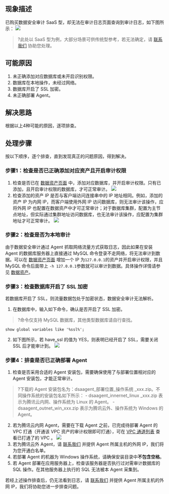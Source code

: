 ## 现象描述
已购买数据安全审计 SaaS 型，却无法在审计日志页面查询到审计日志，如下图所示：
![](https://qcloudimg.tencent-cloud.cn/raw/5deb292dc2a8f0088fba479ce96974c1.png)
>?此处以 SaaS 型为例，大部分场景可供传统型参考，若无法确定，请 [联系我们](https://cloud.tencent.com/online-service) 协助您处理。

## 可能原因
1. 未正确添加对应数据库或未开启识别权限。
2. 数据库在本地操作，未经过网络。
3. 数据库开启了 SSL 加密。
4. 未正确部署 Agent。

## 解决思路
根据以上4种可能的原因，逐项排查。

## 处理步骤
按以下顺序，逐个排查，直到发现真正的问题原因，得到解决。
### 步骤1：检查是否已正确添加对应资产且开启审计权限
1. 检查是否已在 [数据资产页面](https://console.cloud.tencent.com/dsaudit/assets) 中，添加对应数据库，并开启审计权限。只有已添加，且开启审计权限的数据库，才可正常审计。
![](https://qcloudimg.tencent-cloud.cn/raw/5fbb27026e15a3c3d7d83f926e3a086f.png)
2. 检查添加的资产 IP 是否与客户端访问连接串中的 IP 地址相同。例如，添加的资产 IP 为内网 IP，而客户端使用外网 IP 访问数据库，则无法审计该操作，应将外网 IP 也配置在数据资产中才可正常审计；对于数据库集群，配置为主节点地址，但实际通过集群地址访问数据库，也无法审计该操作，应配置为集群地址才可正常审计。
 ![](https://qcloudimg.tencent-cloud.cn/raw/0ed5d398d0362a1a4001e0c6ec0fdc3f.png)

### 步骤2：检查是否为本地审计
由于数据安全审计通过 Agent 抓取网络流量方式获取日志，因此如果在安装 Agent 的数据库服务器上直接通过 MySQL 命令登录不走网络，将无法审计到数据。可以在 [数据资产页面](https://console.cloud.tencent.com/dsaudit/assets)  增加一个 IP 为`127.0.0.1`的资产并开启审计权限，并且 MySQL 命令后面带上 `-h 127.0.0.1`参数就可以审计到数据。具体操作详情请参见 [数据资产](https://cloud.tencent.com/document/product/856/66075)。

### 步骤3：检查数据库开启了 SSL 加密
若数据库开启了 SSL，则流量数据包处于加密状态，数据安全审计无法解析。
1. 在数据库中，输入如下命令，确认是否开启了 SSL 加密。
>?命令仅支持 MySQL 数据库，其他类型数据库请自行查找。
>
```
show global variables like '%ssl%';
```
2. 如下图所示，若 have_ssl 的值为 YES，则表明已经开启了 SSL，需要关闭 SSL 后才能审计到。
 ![](https://qcloudimg.tencent-cloud.cn/raw/7dbc391a32d992b602ae56c1a97f0620.png)

### 步骤4：排查是否已正确部署 Agent
1. 检查是否采用合适的 Agent 安装包，需要确保使用了与部署位置相对应的 Agent 安装包，才能正常审计。
>?下载的 Agent 安装包名为：dsaagent_部署位置_操作系统 _xxx.zip。不同操作系统的安装包名如下所示：
    - dsaagent_innernet_linux _xxx.zip 表示为腾讯云内网、操作系统为 Linux 的 Agent。
    - dsaagent_outnet_win_xxx.zip 表示为腾讯云外、操作系统为 Windows 的 Agent。
2. 若为腾讯云内网 Agent，需要在下载 Agent 之前，已完成待部署  Agent 的 VPC 打通（开通该 VPC 资产的审计权限即可打通），可在 [VPC 通道列表](https://console.cloud.tencent.com/dsaudit/network) 查看已打通了的 VPC 。
![](https://qcloudimg.tencent-cloud.cn/raw/ac29229b797859a4a196cdaf23c7740f.png)
3. 若为腾讯云外 Agent，请 [联系我们](https://cloud.tencent.com/online-service) 并提供 Agent 所属主机的外网 IP，我们将为您开通白名单。
4. 若部署 Agent 的机器为 Windows 操作系统，请确保安装目录中**不包含空格**。
5. 若 Agent 部署在应用服务器上，检查该服务器是否执行过对需审计数据库的 SQL 操作。在其他服务器上执行的 SQL 无法被本 Agent 采集到。

若经上述操作排查后，仍无法看到日志，请 [联系我们](https://cloud.tencent.com/online-service) 并提供 Agent 所属主机的外网 IP，我们将协助您进一步排查问题。
